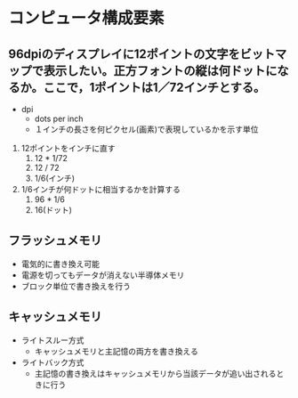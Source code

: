 # コンピュータ構成要素

## 96dpiのディスプレイに12ポイントの文字をビットマップで表示したい。正方フォントの縦は何ドットになるか。ここで，1ポイントは1／72インチとする。
- dpi
  - dots per inch
  - １インチの長さを何ピクセル(画素)で表現しているかを示す単位

1. 12ポイントをインチに直す
   1. 12 * 1/72
   2. 12 / 72
   3. 1/6(インチ)
2. 1/6インチが何ドットに相当するかを計算する
   1. 96 * 1/6
   2. 16(ドット)


## フラッシュメモリ
- 電気的に書き換え可能
- 電源を切ってもデータが消えない半導体メモリ
- ブロック単位で書き換えを行う


## キャッシュメモリ
- ライトスルー方式
  - キャッシュメモリと主記憶の両方を書き換える
- ライトバック方式
  - 主記憶の書き換えはキャッシュメモリから当該データが追い出されるときに行う

